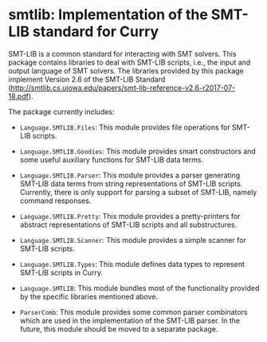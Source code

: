 smtlib: Implementation of the SMT-LIB standard for Curry
========================================================

SMT-LIB is a common standard for interacting with SMT solvers.
This package contains libraries to deal with SMT-LIB scripts, i.e., the input
and output language of SMT solvers.
The libraries provided by this package implement Version 2.6 of the SMT-LIB
Standard (http://smtlib.cs.uiowa.edu/papers/smt-lib-reference-v2.6-r2017-07-18.pdf).

The package currently includes:

* `Language.SMTLIB.Files`: This module provides file operations for SMT-LIB
  scripts.
* `Language.SMTLIB.Goodies`: This module provides smart constructors and some
  useful auxiliary functions for SMT-LIB data terms.
* `Language.SMTLIB.Parser`: This module provides a parser generating SMT-LIB
  data terms from string representations of SMT-LIB scripts. Currently, there is
  only support for parsing a subset of SMT-LIB, namely command responses.
* `Language.SMTLIB.Pretty`: This module provides a pretty-printers for abstract
  representations of SMT-LIB scripts and all substructures.
* `Language.SMTLIB.Scanner`: This module provides a simple scanner for
  SMT-LIB scripts.
* `Language.SMTLIB.Types`: This module defines data types to represent SMT-LIB
  scripts in Curry.

* `Language.SMTLIB`: This module bundles most of the functionality provided by
  the specific libraries mentioned above.

* `ParserComb`: This module provides some common parser combinators which are
  used in the implementation of the SMT-LIB parser.
  In the future, this module should be moved to a separate package.
